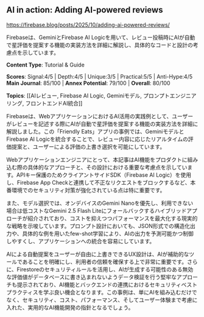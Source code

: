 ## AI in action: Adding AI-powered reviews

https://firebase.blog/posts/2025/10/adding-ai-powered-reviews/

Firebaseは、GeminiとFirebase AI Logicを用いて、レビュー投稿時にAIが自動で星評価を提案する機能の実装方法を詳細に解説し、具体的なコードと設計の考慮点を示しています。

**Content Type**: Tutorial & Guide

**Scores**: Signal:4/5 | Depth:4/5 | Unique:3/5 | Practical:5/5 | Anti-Hype:4/5
**Main Journal**: 85/100 | **Annex Potential**: 79/100 | **Overall**: 80/100

**Topics**: [[AIレビュー, Firebase AI Logic, Geminiモデル, プロンプトエンジニアリング, フロントエンドAI統合]]

Firebaseは、WebアプリケーションにおけるAI活用の実践例として、ユーザーがレビューを記述する際にAIが自動で星評価を提案する機能の実装方法を詳細に解説しました。この「Friendly Eats」アプリの事例では、GeminiモデルとFirebase AI Logicを統合することで、レビュー内容に応じたリアルタイムの評価提案と、ユーザーによる評価の上書き選択を可能にしています。

Webアプリケーションエンジニアにとって、本記事はAI機能をプロダクトに組み込む際の具体的なアプローチと、その設計における重要な考慮点を示しています。APIキー保護のためクライアントサイドSDK（Firebase AI Logic）を使用し、Firebase App Checkと連携して不正なリクエストをブロックするなど、本番環境でのセキュリティ対策が強化されている点は特に重要です。

また、モデル選択では、オンデバイスのGemini Nanoを優先し、利用できない場合は低コストなGemini 2.5 Flash Liteにフォールバックするハイブリッドアプローチが紹介されており、コストを抑えつつパフォーマンスを最大化する現実的な戦略を示唆しています。プロンプト設計においても、JSON形式での構造化出力や、具体的な例を用いたfew-shot学習により、AIの出力を予測可能かつ制御しやすくし、アプリケーションへの統合を容易にしています。

AIによる自動提案をユーザーが自由に上書きできるUX設計は、AIが補助的なツールであることを明確にし、利用者の信頼を確保する上で非常に重要です。さらに、Firestoreのセキュリティルールを活用し、AIが生成する可能性のある無効な評価値がデータベースに書き込まれないようデータ検証を行う堅牢なアプローチも提示されており、AI機能とバックエンドの連携におけるセキュリティベストプラクティスを学ぶ良い機会となります。この事例は、単にAIを組み込むだけでなく、セキュリティ、コスト、パフォーマンス、そしてユーザー体験まで考慮に入れた、実用的なAI機能開発の指針となるでしょう。